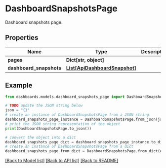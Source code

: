 # DashboardSnapshotsPage

Dashboard snapshots page.

## Properties

Name | Type | Description | Notes
------------ | ------------- | ------------- | -------------
**pages** | **Dict[str, object]** |  | [optional] 
**dashboard_snapshots** | [**List[ApiDashboardSnapshot]**](ApiDashboardSnapshot.md) |  | [optional] 

## Example

```python
from dashboards.models.dashboard_snapshots_page import DashboardSnapshotsPage

# TODO update the JSON string below
json = "{}"
# create an instance of DashboardSnapshotsPage from a JSON string
dashboard_snapshots_page_instance = DashboardSnapshotsPage.from_json(json)
# print the JSON string representation of the object
print(DashboardSnapshotsPage.to_json())

# convert the object into a dict
dashboard_snapshots_page_dict = dashboard_snapshots_page_instance.to_dict()
# create an instance of DashboardSnapshotsPage from a dict
dashboard_snapshots_page_from_dict = DashboardSnapshotsPage.from_dict(dashboard_snapshots_page_dict)
```
[[Back to Model list]](../README.md#documentation-for-models) [[Back to API list]](../README.md#documentation-for-api-endpoints) [[Back to README]](../README.md)


